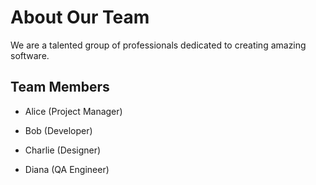 # About Our Team

We are a talented group of professionals dedicated to creating amazing
software.

## Team Members
- Alice (Project Manager)
- Bob (Developer)

- Charlie (Designer)
- Diana (QA Engineer)
